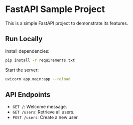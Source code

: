# FastAPI Sample Project

This is a simple FastAPI project to demonstrate its features.

## Run Locally
Install dependencies:
```bash
pip install -r requirements.txt
```

Start the server:
```bash
uvicorn app.main:app --reload
```

## API Endpoints
- `GET /`: Welcome message.
- `GET /users`: Retrieve all users.
- `POST /users`: Create a new user.
